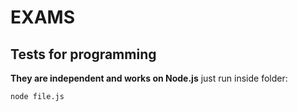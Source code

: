 # EXAMS

## Tests for programming

__They are independent and works on Node.js__ just run inside folder: <br/>

```terminal
node file.js
```